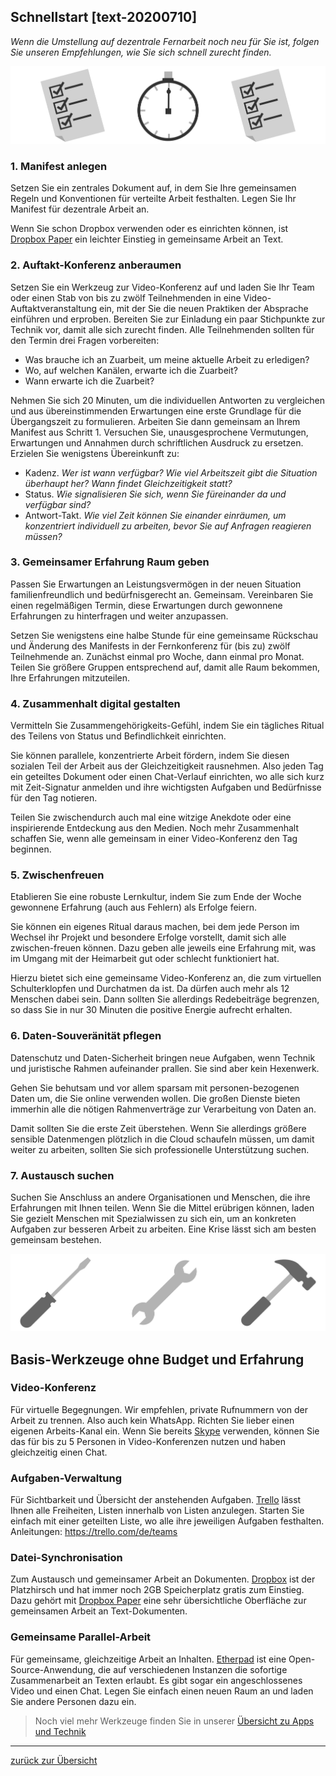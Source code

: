 ## Schnellstart [text-20200710]

*Wenn die Umstellung auf dezentrale Fernarbeit noch neu für Sie ist, folgen Sie unseren Empfehlungen, wie Sie sich schnell zurecht finden.*

![](Folie31.png)

### 1. Manifest anlegen

Setzen Sie ein zentrales Dokument auf, in dem Sie Ihre gemeinsamen Regeln und Konventionen für verteilte Arbeit festhalten. Legen Sie Ihr Manifest für dezentrale Arbeit an.

Wenn Sie schon Dropbox verwenden oder es einrichten können, ist [Dropbox Paper](https://paper.dropbox.com) ein leichter Einstieg in gemeinsame Arbeit an Text.



### 2. Auftakt-Konferenz anberaumen

Setzen Sie ein Werkzeug zur Video-Konferenz auf und laden Sie Ihr Team oder einen Stab von bis zu zwölf Teilnehmenden in eine Video-Auftaktveranstaltung ein, mit der Sie die neuen Praktiken der Absprache einführen und erproben. Bereiten Sie zur Einladung ein paar Stichpunkte zur Technik vor, damit alle sich zurecht finden. Alle Teilnehmenden sollten für den Termin drei Fragen vorbereiten:

- Was brauche ich an Zuarbeit, um meine aktuelle Arbeit zu erledigen?
- Wo, auf welchen Kanälen, erwarte ich die Zuarbeit?
- Wann erwarte ich die Zuarbeit?

Nehmen Sie sich 20 Minuten, um die individuellen Antworten zu vergleichen und aus übereinstimmenden Erwartungen eine erste Grundlage für die Übergangszeit zu formulieren. Arbeiten Sie dann gemeinsam an Ihrem Manifest aus Schritt 1. Versuchen Sie, unausgesprochene Vermutungen, Erwartungen und Annahmen durch schriftlichen Ausdruck zu ersetzen. Erzielen Sie wenigstens Übereinkunft zu:

- Kadenz. *Wer ist wann verfügbar? Wie viel Arbeitszeit gibt die Situation überhaupt her? Wann findet Gleichzeitigkeit statt?*
- Status. *Wie signalisieren Sie sich, wenn Sie füreinander da und verfügbar sind?*
- Antwort-Takt. *Wie viel Zeit können Sie einander einräumen, um konzentriert individuell zu arbeiten, bevor Sie auf Anfragen reagieren müssen?*



### 3. Gemeinsamer Erfahrung Raum geben

Passen Sie Erwartungen an Leistungsvermögen in der neuen Situation familienfreundlich und bedürfnisgerecht an. Gemeinsam. Vereinbaren Sie einen regelmäßigen Termin, diese Erwartungen durch gewonnene Erfahrungen zu hinterfragen und weiter anzupassen.

Setzen Sie wenigstens eine halbe Stunde für eine gemeinsame Rückschau und Änderung des Manifests in der Fernkonferenz für (bis zu) zwölf Teilnehmende an. Zunächst einmal pro Woche, dann einmal pro Monat. Teilen Sie größere Gruppen entsprechend auf, damit alle Raum bekommen, Ihre Erfahrungen mitzuteilen.



### 4. Zusammenhalt digital gestalten

Vermitteln Sie Zusammengehörigkeits-Gefühl, indem Sie ein tägliches Ritual des Teilens von Status und Befindlichkeit einrichten.

Sie können parallele, konzentrierte Arbeit fördern, indem Sie diesen sozialen Teil der Arbeit aus der Gleichzeitigkeit rausnehmen. Also jeden Tag ein geteiltes Dokument oder einen Chat-Verlauf einrichten, wo alle sich kurz mit Zeit-Signatur anmelden und ihre wichtigsten Aufgaben und Bedürfnisse für den Tag notieren.

Teilen Sie zwischendurch auch mal eine witzige Anekdote oder eine inspirierende Entdeckung aus den Medien. Noch mehr Zusammenhalt schaffen Sie, wenn alle gemeinsam in einer Video-Konferenz den Tag beginnen.



### 5. Zwischenfreuen

Etablieren Sie eine robuste Lernkultur, indem Sie zum Ende der Woche gewonnene Erfahrung (auch aus Fehlern) als Erfolge feiern.

Sie können ein eigenes Ritual daraus machen, bei dem jede Person im Wechsel ihr Projekt und besondere Erfolge vorstellt, damit sich alle zwischen-freuen können. Dazu geben alle jeweils eine Erfahrung mit, was im Umgang mit der Heimarbeit gut oder schlecht funktioniert hat.

Hierzu bietet sich eine gemeinsame Video-Konferenz an, die zum virtuellen Schulterklopfen und Durchatmen da ist. Da dürfen auch mehr als 12 Menschen dabei sein. Dann sollten Sie allerdings Redebeiträge begrenzen, so dass Sie in nur 30 Minuten die positive Energie aufrecht erhalten.



### 6. Daten-Souveränität pflegen

Datenschutz und Daten-Sicherheit bringen neue Aufgaben, wenn Technik und juristische Rahmen aufeinander prallen. Sie sind aber kein Hexenwerk.

Gehen Sie behutsam und vor allem sparsam mit personen-bezogenen Daten um, die Sie online verwenden wollen. Die großen Dienste bieten immerhin alle die nötigen Rahmenverträge zur Verarbeitung von Daten an.

Damit sollten Sie die erste Zeit überstehen. Wenn Sie allerdings größere sensible Datenmengen plötzlich in die Cloud schaufeln müssen, um damit weiter zu arbeiten, sollten Sie sich professionelle Unterstützung suchen.



### 7. Austausch suchen

Suchen Sie Anschluss an andere Organisationen und Menschen, die ihre Erfahrungen mit Ihnen teilen. Wenn Sie die Mittel erübrigen können, laden Sie gezielt Menschen mit Spezialwissen zu sich ein, um an konkreten Aufgaben zur besseren Arbeit zu arbeiten. Eine Krise lässt sich am besten gemeinsam bestehen.


![](Folie32.png)

## Basis-Werkzeuge ohne Budget und Erfahrung

### Video-Konferenz

Für virtuelle Begegnungen. Wir empfehlen, private Rufnummern von der Arbeit zu trennen. Also auch kein WhatsApp. Richten Sie lieber einen eigenen Arbeits-Kanal ein. Wenn Sie bereits [Skype](https://www.skype.com/de/) verwenden, können Sie das für bis zu 5 Personen in Video-Konferenzen nutzen und haben gleichzeitig einen Chat.


### Aufgaben-Verwaltung

Für Sichtbarkeit und Übersicht der anstehenden Aufgaben.
[Trello](https://trello.com/de) lässt Ihnen alle Freiheiten, Listen innerhalb von Listen anzulegen. Starten Sie einfach mit einer geteilten Liste, wo alle ihre jeweiligen Aufgaben festhalten. Anleitungen: https://trello.com/de/teams


### Datei-Synchronisation

Zum Austausch und gemeinsamer Arbeit an Dokumenten. [Dropbox](https://www.dropbox.com/de/basic) ist der Platzhirsch und hat immer noch 2GB Speicherplatz gratis zum Einstieg. Dazu gehört mit [Dropbox Paper](https://www.dropbox.com/de/paper) eine sehr übersichtliche Oberfläche zur gemeinsamen Arbeit an Text-Dokumenten.


### Gemeinsame Parallel-Arbeit

Für gemeinsame, gleichzeitige Arbeit an Inhalten. [Etherpad](https://video.etherpad.com) ist eine Open-Source-Anwendung, die auf verschiedenen Instanzen die sofortige Zusammenarbeit an Texten erlaubt. Es gibt sogar ein angeschlossenes Video und einen Chat. Legen Sie einfach einen neuen Raum an und laden Sie andere Personen dazu ein.


> Noch viel mehr Werkzeuge finden Sie in unserer [Übersicht zu Apps und Technik](/werkzeug-sammlung)

---

[zurück zur Übersicht](/)
